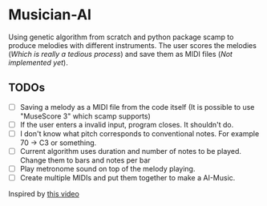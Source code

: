 # Musician-AI
Using genetic algorithm from scratch and python package scamp to produce melodies with different instruments.
The user scores the melodies (*Which is really a tedious process*) and save them as MIDI files (*Not implemented yet*). 


## TODOs 
- [ ] Saving a melody as a MIDI file from the code itself (It is possible to use "MuseScore 3" which scamp supports) 
- [ ] If the user enters a invalid input, program closes. It shouldn't do.
- [ ] I don't know what pitch corresponds to conventional notes. For example 70 -> C3 or something.
- [ ] Current algorithm uses duration and number of notes to be played. Change them to bars and notes per bar
- [ ] Play metronome sound on top of the melody playing.
- [ ] Create multiple MIDIs and put them together to make a AI-Music.

Inspired by [this video](https://youtu.be/aOsET8KapQQ?si=YWnSoHEe_7Fyb7yq)

